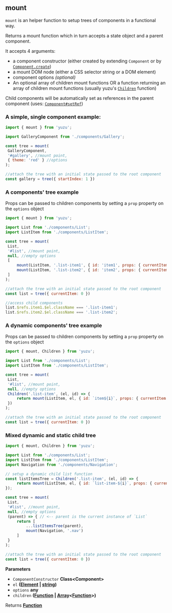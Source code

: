 <!-- Generated by documentation.js. Update this documentation by updating the source code. -->

## mount

`mount` is an helper function to setup trees of components in a functional way.

Returns a mount function which in turn accepts a state object and a parent component.

It accepts 4 arguments:

-   a component constructor (either created by extending `Component` or by [`Component.create`](./component.md#create))
-   a mount DOM node (either a CSS selector string or a DOM element)
-   component options _(optional)_
-   An optional array of children mount functions OR a function returning an array of children mount functions (usually yuzu's [`Children`](./children.md) function)

Child components will be automatically set as references in the parent component (uses: [`Component#setRef`](./component.md#setref))

### A simple, single component example:

```js
import { mount } from 'yuzu';

import GalleryComponent from './components/Gallery';

const tree = mount(
 GalleryComponent,
 '#gallery', //mount point,
 { theme: 'red' } //options
);

//attach the tree with an initial state passed to the root component
const gallery = tree({ startIndex: 1 })
```

### A components' tree example

Props can be passed to children components by setting a `prop` property on the `options` object

```js
import { mount } from 'yuzu';

import List from './components/List';
import ListItem from './components/ListItem';

const tree = mount(
 List,
 '#list', //mount point,
 null, //empty options
 [
     mount(ListItem, '.list-item1', { id: 'item1', props: { currentItem: 'current'} }),
     mount(ListItem, '.list-item2', { id: 'item2', props: { currentItem: 'current'} })
 ]
);

//attach the tree with an initial state passed to the root component
const list = tree({ currentItem: 0 })

//access child components
list.$refs.item1.$el.className === '.list-item1';
list.$refs.item2.$el.className === '.list-item2';
```

### A dynamic components' tree example

Props can be passed to children components by setting a `prop` property on the `options` object

```js
import { mount, Children } from 'yuzu';

import List from './components/List';
import ListItem from './components/ListItem';

const tree = mount(
 List,
 '#list', //mount point,
 null, //empty options
 Children('.list-item', (el, id) => {
     return mount(ListItem, el, { id: `item${i}`, props: { currentItem: 'current'} });
 })
);

//attach the tree with an initial state passed to the root component
const list = tree({ currentItem: 0 })
```

### Mixed dynamic and static child tree

```js
import { mount, Children } from 'yuzu';

import List from './components/List';
import ListItem from './components/ListItem';
import Navigation from './components/Navigation';

// setup a dynamic child list function
const listItemsTree = Children('.list-item', (el, id) => {
     return mount(ListItem, el, { id: `list-item-${i}`, props: { currentItem: 'current'} });
});

const tree = mount(
 List,
 '#list', //mount point,
 null, //empty options
 (parent) => { // <-- parent is the current instance of `List`
     return [
         ...listItemsTree(parent),
         mount(Navigation, '.nav')
     ]
 }
);

//attach the tree with an initial state passed to the root component
const list = tree({ currentItem: 0 })
```

**Parameters**

-   `ComponentConstructor` **Class&lt;Component>** 
-   `el` **([Element](https://developer.mozilla.org/docs/Web/API/Element) \| [string](https://developer.mozilla.org/docs/Web/JavaScript/Reference/Global_Objects/String))** 
-   `options` **any** 
-   `children` **([Function](https://developer.mozilla.org/docs/Web/JavaScript/Reference/Statements/function) \| [Array](https://developer.mozilla.org/docs/Web/JavaScript/Reference/Global_Objects/Array)&lt;[Function](https://developer.mozilla.org/docs/Web/JavaScript/Reference/Statements/function)>)** 

Returns **[Function](https://developer.mozilla.org/docs/Web/JavaScript/Reference/Statements/function)** 
